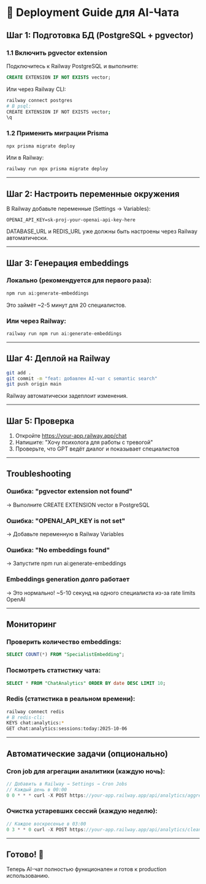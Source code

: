 # 🚀 Deployment Guide для AI-Чата

## Шаг 1: Подготовка БД (PostgreSQL + pgvector)

### 1.1 Включить pgvector extension

Подключитесь к Railway PostgreSQL и выполните:

```sql
CREATE EXTENSION IF NOT EXISTS vector;
```

Или через Railway CLI:
```bash
railway connect postgres
# В psql:
CREATE EXTENSION IF NOT EXISTS vector;
\q
```

### 1.2 Применить миграции Prisma

```bash
npx prisma migrate deploy
```

Или в Railway:
```bash
railway run npx prisma migrate deploy
```

---

## Шаг 2: Настроить переменные окружения

В Railway добавьте переменные (Settings → Variables):

```
OPENAI_API_KEY=sk-proj-your-openai-api-key-here
```

DATABASE_URL и REDIS_URL уже должны быть настроены через Railway автоматически.

---

## Шаг 3: Генерация embeddings

### Локально (рекомендуется для первого раза):

```bash
npm run ai:generate-embeddings
```

Это займёт ~2-5 минут для 20 специалистов.

### Или через Railway:

```bash
railway run npm run ai:generate-embeddings
```

---

## Шаг 4: Деплой на Railway

```bash
git add .
git commit -m "feat: добавлен AI-чат с semantic search"
git push origin main
```

Railway автоматически задеплоит изменения.

---

## Шаг 5: Проверка

1. Откройте https://your-app.railway.app/chat
2. Напишите: "Хочу психолога для работы с тревогой"
3. Проверьте, что GPT ведёт диалог и показывает специалистов

---

## Troubleshooting

### Ошибка: "pgvector extension not found"
→ Выполните CREATE EXTENSION vector в PostgreSQL

### Ошибка: "OPENAI_API_KEY is not set"
→ Добавьте переменную в Railway Variables

### Ошибка: "No embeddings found"
→ Запустите npm run ai:generate-embeddings

### Embeddings generation долго работает
→ Это нормально! ~5-10 секунд на одного специалиста из-за rate limits OpenAI

---

## Мониторинг

### Проверить количество embeddings:

```sql
SELECT COUNT(*) FROM "SpecialistEmbedding";
```

### Посмотреть статистику чата:

```sql
SELECT * FROM "ChatAnalytics" ORDER BY date DESC LIMIT 10;
```

### Redis (статистика в реальном времени):

```bash
railway connect redis
# В redis-cli:
KEYS chat:analytics:*
GET chat:analytics:sessions:today:2025-10-06
```

---

## Автоматические задачи (опционально)

### Cron job для агрегации аналитики (каждую ночь):

```javascript
// Добавить в Railway → Settings → Cron Jobs
// Каждый день в 00:00
0 0 * * * curl -X POST https://your-app.railway.app/api/analytics/aggregate
```

### Очистка устаревших сессий (каждую неделю):

```javascript
// Каждое воскресенье в 03:00
0 3 * * 0 curl -X POST https://your-app.railway.app/api/analytics/cleanup
```

---

## Готово! 🎉

Теперь AI-чат полностью функционален и готов к production использованию.

